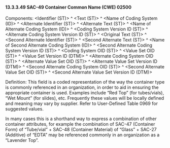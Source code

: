 #### 13.3.3.49 SAC-49 Container Common Name (CWE) 02500

Components: &lt;Identifier (ST)> ^ &lt;Text (ST)> ^ &lt;Name of Coding System (ID)> ^ &lt;Alternate Identifier (ST)> ^ &lt;Alternate Text (ST)> ^ &lt;Name of Alternate Coding System (ID)> ^ &lt;Coding System Version ID (ST)> ^ &lt;Alternate Coding System Version ID (ST)> ^ &lt;Original Text (ST)> ^ &lt;Second Alternate Identifier (ST)> ^ &lt;Second Alternate Text (ST)> ^ &lt;Name of Second Alternate Coding System (ID)> ^ &lt;Second Alternate Coding System Version ID (ST)> ^ &lt;Coding System OID (ST)> ^ &lt;Value Set OID (ST)> ^ &lt;Value Set Version ID (DTM)> ^ &lt;Alternate Coding System OID (ST)> ^ &lt;Alternate Value Set OID (ST)> ^ &lt;Alternate Value Set Version ID (DTM)> ^ &lt;Second Alternate Coding System OID (ST)> ^ &lt;Second Alternate Value Set OID (ST)> ^ &lt;Second Alternate Value Set Version ID (DTM)>

Definition: This field is a coded representation of the way the container type is commonly referenced in an organization, in order to aid in ensuring the appropriate container is used. Examples include “Red Top” (for tubes/vials), “Wet Mount” (for slides), etc. Frequently these values will be locally defined and meaning may vary by supplier. Refer to User-Defined Table 0969 for suggested values.

In many cases this is a shorthand way to express a combination of other container attributes, for example the combination of SAC-47 (Container Form) of “Tube/vial” + SAC-48 (Container Material) of “Glass” + SAC-27 (Additive) of “EDTA” may be referenced commonly in an organization as a “Lavender Top”.

